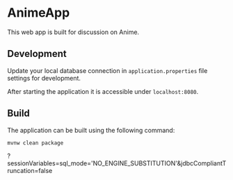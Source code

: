 # AnimeApp

This web app is built for discussion on Anime.

## Development

Update your local database connection in `application.properties` file
settings for development.

After starting the application it is accessible under `localhost:8080`.

## Build

The application can be built using the following command:

```
mvnw clean package
```

?sessionVariables=sql_mode='NO_ENGINE_SUBSTITUTION'&jdbcCompliantTruncation=false
